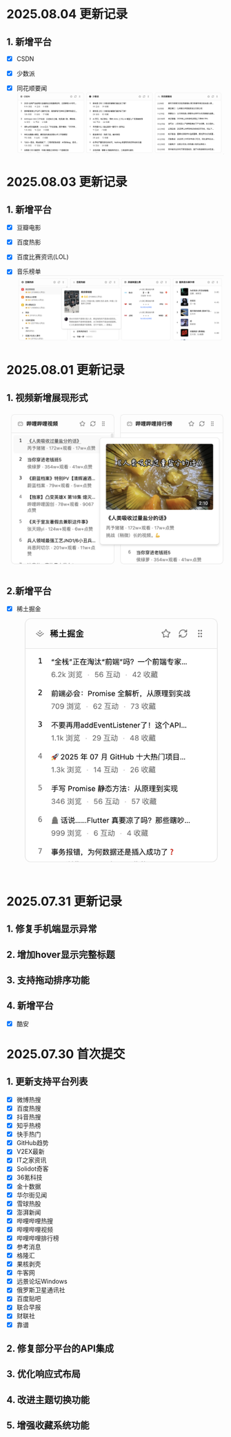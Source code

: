 # 2025.08.04 更新记录
## 1. 新增平台
- [x] CSDN
- [x] 少数派
- [x] 同花顺要闻
![](public/csdn-sspai-jqka.png)


# 2025.08.03 更新记录

## 1. 新增平台

- [x] 豆瓣电影
- [x] 百度热影
- [x] 百度比赛资讯(LOL)
- [x] 音乐榜单
![](public/db-bd-lol-music.png)


# 2025.08.01 更新记录

## 1. 视频新增展现形式

![哔哩哔哩视频](public/blbl-view.png)

## 2.新增平台

- [x] 稀土掘金
  ![稀土掘金](public/xtjj.png)

# 2025.07.31 更新记录

## 1. 修复手机端显示异常

## 2. 增加hover显示完整标题

## 3. 支持拖动排序功能

## 4. 新增平台

- [x] 酷安

# 2025.07.30 首次提交

## 1. 更新支持平台列表

- [x]  微博热搜
- [x] 百度热搜
- [x] 抖音热搜
- [x] 知乎热榜
- [x] 快手热门
- [x] GitHub趋势
- [x] V2EX最新
- [x] IT之家资讯
- [x] Solidot奇客
- [x] 36氪科技
- [x] 金十数据
- [x] 华尔街见闻
- [x] 雪球热股
- [x] 澎湃新闻
- [x] 哔哩哔哩热搜
- [x] 哔哩哔哩视频
- [x] 哔哩哔哩排行榜
- [x] 参考消息
- [x] 格隆汇
- [x] 果核剥壳
- [x] 牛客网
- [x] 远景论坛Windows
- [x] 俄罗斯卫星通讯社
- [x] 百度贴吧
- [x] 联合早报
- [x] 财联社
- [x] 靠谱

## 2. 修复部分平台的API集成

## 3. 优化响应式布局

## 4. 改进主题切换功能

## 5. 增强收藏系统功能

